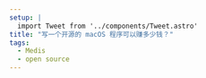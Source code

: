 ```yaml
---
setup: |
  import Tweet from '../components/Tweet.astro'
title: "写一个开源的 macOS 程序可以赚多少钱？"
tags:
  - Medis
  - open source
---
```


<Tweet id="1484556365347667970" />
